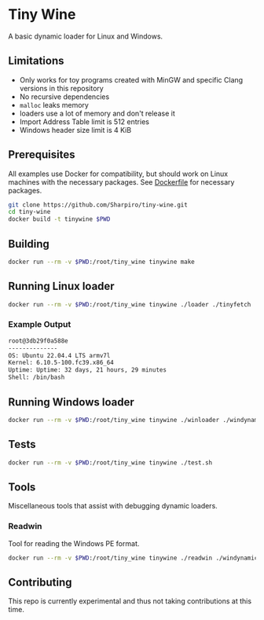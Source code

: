 # Tiny Wine

A basic dynamic loader for Linux and Windows.

## Limitations

- Only works for toy programs created with MinGW and specific Clang versions in this repository
- No recursive dependencies
- `malloc` leaks memory
- loaders use a lot of memory and don't release it
- Import Address Table limit is 512 entries
- Windows header size limit is 4 KiB

## Prerequisites

All examples use Docker for compatibility, but should work on Linux machines with the necessary packages.
See [Dockerfile](./Dockerfile) for necessary packages.

```sh
git clone https://github.com/Sharpiro/tiny-wine.git
cd tiny-wine
docker build -t tinywine $PWD
```

## Building

```sh
docker run --rm -v $PWD:/root/tiny_wine tinywine make
```

## Running Linux loader

```sh
docker run --rm -v $PWD:/root/tiny_wine tinywine ./loader ./tinyfetch
```

### Example Output

```txt
root@3db29f0a588e
--------------
OS: Ubuntu 22.04.4 LTS armv7l
Kernel: 6.10.5-100.fc39.x86_64
Uptime: Uptime: 32 days, 21 hours, 29 minutes
Shell: /bin/bash
```

## Running Windows loader

```sh
docker run --rm -v $PWD:/root/tiny_wine tinywine ./winloader ./windynamic.exe
```

## Tests

```sh
docker run --rm -v $PWD:/root/tiny_wine tinywine ./test.sh
```

## Tools

Miscellaneous tools that assist with debugging dynamic loaders.

### Readwin

Tool for reading the Windows PE format.

```sh
docker run --rm -v $PWD:/root/tiny_wine tinywine ./readwin ./windynamic.exe
```

## Contributing

This repo is currently experimental and thus not taking contributions at this time.
